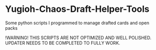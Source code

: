 # Yugioh-Chaos-Draft-Helper-Tools
Some python scripts I programmed to manage drafted cards and open packs

!WARNING! THIS SCRIPTS ARE NOT OPTIMIZED AND WELL POLISHED. UPDATER NEEDS TO BE COMPLETED TO FULLY WORK.
